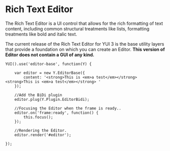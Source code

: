 Rich Text Editor
================

The Rich Text Editor is a UI control that allows for the rich formatting
of text content, including common structural treatments like lists,
formatting treatments like bold and italic text.

The current release of the Rich Text Editor for YUI 3 is the base utility
layers that provide a foundation on which you can create an Editor.
**This version of Editor does not contain a GUI of any kind.**


    YUI().use('editor-base', function(Y) {

        var editor = new Y.EditorBase({
            content: '<strong>This is <em>a test</em></strong> <strong>This is <em>a test</em></strong> '
        });

        //Add the BiDi plugin
        editor.plug(Y.Plugin.EditorBidi);

        //Focusing the Editor when the frame is ready..
        editor.on('frame:ready', function() {
            this.focus();
        });

        //Rendering the Editor.
        editor.render('#editor');

    });


